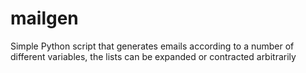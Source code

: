 # mailgen
Simple Python script that generates emails according to a number of different variables, the lists can be expanded or contracted arbitrarily
